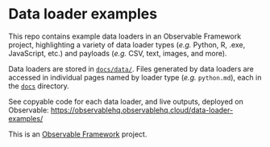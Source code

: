 # Data loader examples

This repo contains example data loaders in an Observable Framework project, highlighting a variety of data loader types (*e.g.* Python, R, .exe, JavaScript, etc.) and payloads (*e.g.* CSV, text, images, and more). 

Data loaders are stored in [`docs/data/`](https://github.com/observablehq/data-loader-examples/tree/main/docs/data). Files generated by data loaders are accessed in individual pages named by loader type (*e.g.* `python.md`), each in the [`docs`](https://github.com/observablehq/data-loader-examples/tree/main/docs) directory.

See copyable code for each data loader, and live outputs, deployed on Observable: https://observablehq.observablehq.cloud/data-loader-examples/

This is an [Observable Framework](https://observablehq.com/framework) project. 
